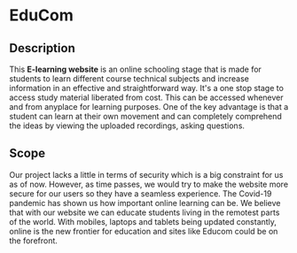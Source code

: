 # EduCom
## Description
This **E-learning website** is an online schooling stage that is made for students to learn different course technical subjects and increase information in an effective and straightforward way. It's a one stop stage to access study material liberated from cost. This can be accessed whenever and from anyplace for learning purposes. One of the key advantage is that a student can learn at their own movement and can completely comprehend the ideas by viewing the uploaded recordings, asking questions. 
## Scope
Our project lacks a little in terms of security which is a big constraint for us as of now. However, as time passes, we would try to make the website more secure for our users so they have a seamless experience. The Covid-19 pandemic has shown us how important online learning can be. We believe that with our website we can educate students living in the remotest parts of the world. With mobiles, laptops and tablets being updated constantly, online is the new frontier for education and sites like Educom could be on the forefront.
